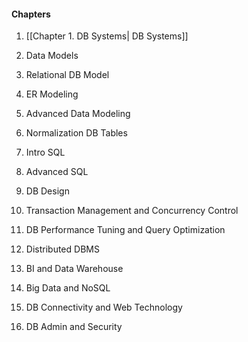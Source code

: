 #### Chapters
1. [[Chapter 1. DB Systems| DB Systems]]
2. Data Models

3. Relational DB Model
4. ER Modeling
5. Advanced Data Modeling
6. Normalization DB Tables

7. Intro SQL
8. Advanced SQL
9. DB Design

10. Transaction Management and Concurrency Control
11. DB Performance Tuning and Query Optimization
12. Distributed DBMS
13. BI and Data Warehouse
14. Big Data and NoSQL

15. DB Connectivity and Web Technology

16. DB Admin and Security
